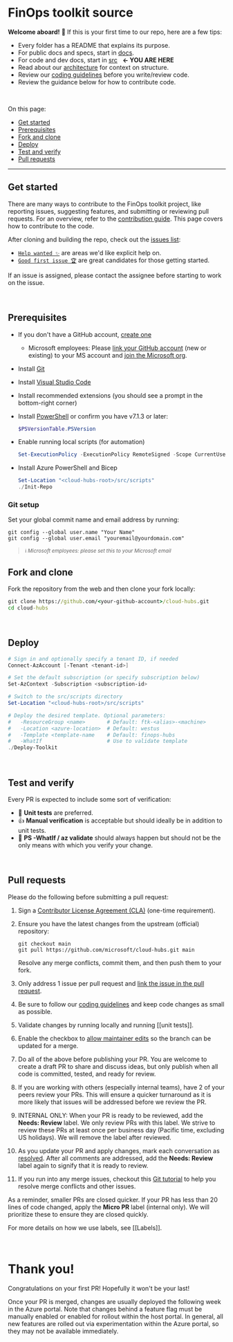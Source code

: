 # FinOps toolkit source

**Welcome aboard!** 🎉 If this is your first time to our repo, here are a few tips:

- Every folder has a README that explains its purpose.
- For public docs and specs, start in [docs](../docs).
- For code and dev docs, start in [src](../src) &nbsp; **← YOU ARE HERE**
- Read about our [architecture](architecture.md) for context on structure.
- Review our [coding guidelines](code.md) before you write/review code.
- Review the guidance below for how to contribute code.

<br>

On this page:

- [Get started](#get-started)
- [Prerequisites](#prerequisites)
- [Fork and clone](#fork-and-clone)
- [Deploy](#deploy)
- [Test and verify](#test-and-verify)
- [Pull requests](#pull-requests)

---

## Get started

There are many ways to contribute to the FinOps toolkit project, like reporting issues, suggesting features, and submitting or reviewing pull requests. For an overview, refer to the [contribution guide](../CONTRIBUTING.md). This page covers how to contribute to the code.

After cloning and building the repo, check out the [issues list](../issues):

- [`Help wanted ✨`](../issues?q=is%3Aissue+is%3Aopen+label%3A%22help+wanted+✨%22+sort%3Areactions-%2B1-desc) are areas we'd like explicit help on.
- [`Good first issue 🏆`](../issues?q=is%3Aissue+is%3Aopen+label%3A%22good+first+issue+🏆%22+sort%3Areactions-%2B1-desc) are great candidates for those getting started.

If an issue is assigned, please contact the assignee before starting to work on the issue.

<br>

## Prerequisites

- If you don't have a GitHub account, [create one](https://github.com/join)
  - Microsoft employees: Please [link your GitHub account](https://repos.opensource.microsoft.com/link) (new or existing) to your MS account and [join the Microsoft org](https://repos.opensource.microsoft.com/orgs/microsoft).
- Install [Git](https://git-scm.com/)
- Install [Visual Studio Code](https://code.visualstudio.com/)
- Install recommended extensions (you should see a prompt in the bottom-right corner)
- Install [PowerShell](https://learn.microsoft.com/powershell/scripting/install/installing-powershell) or confirm you have v7.1.3 or later:

  ```powershell
  $PSVersionTable.PSVersion
  ```

- Enable running local scripts (for automation)

  ```powershell
  Set-ExecutionPolicy -ExecutionPolicy RemoteSigned -Scope CurrentUser
  ```

- Install Azure PowerShell and Bicep

  ```powershell
  Set-Location "<cloud-hubs-root>/src/scripts"
  ./Init-Repo
  ```

### Git setup

Set your global commit name and email address by running:

```console
git config --global user.name "Your Name"
git config --global user.email "youremail@yourdomain.com"
```

> <sup>ℹ️ _Microsoft employees: please set this to your Microsoft email_</sup>

## Fork and clone

Fork the repository from the web and then clone your fork locally:

```cmd
git clone https://github.com/<your-github-account>/cloud-hubs.git
cd cloud-hubs
```

<br>

## Deploy

```powershell
# Sign in and optionally specify a tenant ID, if needed
Connect-AzAccount [-Tenant <tenant-id>]

# Set the default subscription (or specify subscription below)
Set-AzContext -Subscription <subscription-id>

# Switch to the src/scripts directory
Set-Location "<cloud-hubs-root>/src/scripts"

# Deploy the desired template. Optional parameters:
#   -ResourceGroup <name>       # Default: ftk-<alias>-<machine>
#   -Location <azure-location>  # Default: westus
#   -Template <template-name    # Default: finops-hubs
#   -WhatIf                     # Use to validate template
./Deploy-Toolkit
```

<br>

## Test and verify

Every PR is expected to include some sort of verification:

- 💪 **Unit tests** are preferred.
- 👍 **Manual verification** is acceptable but should ideally be in addition to unit tests.
- 🫰 **PS -WhatIf / az validate** should always happen but should not be the only means with which you verify your change.

<br>

## Pull requests

Please do the following before submitting a pull request:

1. Sign a [Contributor License Agreement (CLA)](./CLA.md) (one-time requirement).
2. Ensure you have the latest changes from the upstream (official) repository:

   ```console
   git checkout main
   git pull https://github.com/microsoft/cloud-hubs.git main
   ```

   Resolve any merge conflicts, commit them, and then push them to your fork.

3. Only address 1 issue per pull request and [link the issue in the pull request](https://github.com/blog/957-introducing-issue-mentions).
4. Be sure to follow our [coding guidelines](./code.md) and keep code changes as small as possible.
5. Validate changes by running locally and running [[unit tests]].
6. Enable the checkbox to [allow maintainer edits](https://docs.github.com/github/collaborating-with-issues-and-pull-requests/allowing-changes-to-a-pull-request-branch-created-from-a-fork) so the branch can be updated for a merge.
7. Do all of the above before publishing your PR. You are welcome to create a draft PR to share and discuss ideas, but only publish when all code is committed, tested, and ready for review.
8. If you are working with others (especially internal teams), have 2 of your peers review your PRs. This will ensure a quicker turnaround as it is more likely that issues will be addressed before we review the PR.
9. INTERNAL ONLY: When your PR is ready to be reviewed, add the **Needs: Review** label. We only review PRs with this label. We strive to review these PRs at least once per business day (Pacific time, excluding US holidays). We will remove the label after reviewed.
10. As you update your PR and apply changes, mark each conversation as [resolved](https://docs.github.com/github/collaborating-with-issues-and-pull-requests/commenting-on-a-pull-request#resolving-conversations). After all comments are addressed, add the **Needs: Review** label again to signify that it is ready to review.
11. If you run into any merge issues, checkout this [Git tutorial](https://github.com/skills/resolve-merge-conflicts) to help you resolve merge conflicts and other issues.

As a reminder, smaller PRs are closed quicker. If your PR has less than 20 lines of code changed, apply the **Micro PR** label (internal only). We will prioritize these to ensure they are closed quickly.

For more details on how we use labels, see [[Labels]].

<br>

# Thank you! <!-- markdownlint-disable-line single-h1 -->

Congratulations on your first PR! Hopefully it won't be your last!

Once your PR is merged, changes are usually deployed the following week in the Azure portal. Note that changes behind a feature flag must be manually enabled or enabled for rollout within the host portal. In general, all new features are rolled out via experimentation within the Azure portal, so they may not be available immediately.
